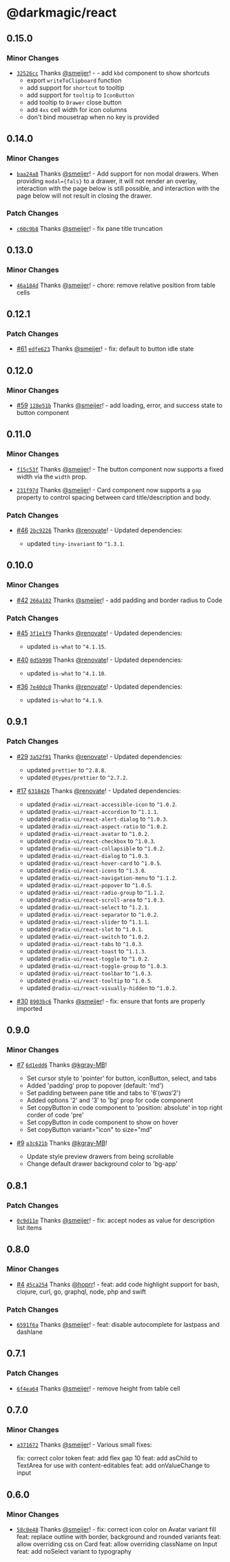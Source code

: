 # @darkmagic/react

## 0.15.0

### Minor Changes

- [`32526cc`](https://github.com/magicbell-io/darkmagic/commit/32526ccf74e823425f1c7765fd1f99988cc5fed8) Thanks [@smeijer](https://github.com/smeijer)! - - add `kbd` component to show shortcuts
  - export `writeToClipboard` function
  - add support for `shortcut` to tooltip
  - add support for `tooltip` to `IconButton`
  - add tooltip to `Drawer` close button
  - add `4xs` cell width for icon columns
  - don't bind mousetrap when no key is provided

## 0.14.0

### Minor Changes

- [`baa24a8`](https://github.com/magicbell-io/darkmagic/commit/baa24a828c1334d052f62b3451b727a4c8681318) Thanks [@smeijer](https://github.com/smeijer)! - Add support for non modal drawers. When providing `modal={fals}` to a drawer,
  it will not render an overlay, interaction with the page below is still possible,
  and interaction with the page below will not result in closing the drawer.

### Patch Changes

- [`c60c9b8`](https://github.com/magicbell-io/darkmagic/commit/c60c9b820c41ed6849aae1b315611da5289b500a) Thanks [@smeijer](https://github.com/smeijer)! - fix pane title truncation

## 0.13.0

### Minor Changes

- [`46a184d`](https://github.com/magicbell-io/darkmagic/commit/46a184daac05e0c54182c98aeede24d5a989393c) Thanks [@smeijer](https://github.com/smeijer)! - chore: remove relative position from table cells

## 0.12.1

### Patch Changes

- [#61](https://github.com/magicbell-io/darkmagic/pull/61) [`edfe623`](https://github.com/magicbell-io/darkmagic/commit/edfe62304992eb1ec98ea2d8b66ff0ff92a5dd1e) Thanks [@smeijer](https://github.com/smeijer)! - fix: default to button idle state

## 0.12.0

### Minor Changes

- [#59](https://github.com/magicbell-io/darkmagic/pull/59) [`128e51b`](https://github.com/magicbell-io/darkmagic/commit/128e51be64d7abadc54b0a18a81324b6ed9ba13f) Thanks [@smeijer](https://github.com/smeijer)! - add loading, error, and success state to button component

## 0.11.0

### Minor Changes

- [`f15c53f`](https://github.com/magicbell-io/darkmagic/commit/f15c53f1e180eca730728975c286f38461415c4f) Thanks [@smeijer](https://github.com/smeijer)! - The button component now supports a fixed width via the `width` prop.

- [`231f97d`](https://github.com/magicbell-io/darkmagic/commit/231f97dbb140e8f7c8faa8fb0812f25c44e9ff67) Thanks [@smeijer](https://github.com/smeijer)! - Card component now supports a `gap` property to control spacing between card title/description and body.

### Patch Changes

- [#46](https://github.com/magicbell-io/darkmagic/pull/46) [`2bc9226`](https://github.com/magicbell-io/darkmagic/commit/2bc9226459ad89866a61d1e30c04aed94e8bfa4a) Thanks [@renovate](https://github.com/apps/renovate)! - Updated dependencies:

  - updated `tiny-invariant` to `^1.3.1`.

## 0.10.0

### Minor Changes

- [#42](https://github.com/magicbell-io/darkmagic/pull/42) [`266a102`](https://github.com/magicbell-io/darkmagic/commit/266a102aa0bebc2803ffd8141e6e017239c23e9b) Thanks [@smeijer](https://github.com/smeijer)! - add padding and border radius to Code

### Patch Changes

- [#45](https://github.com/magicbell-io/darkmagic/pull/45) [`3f1e1f9`](https://github.com/magicbell-io/darkmagic/commit/3f1e1f91bb6fe15a30f15709baa5c56ec84e2df2) Thanks [@renovate](https://github.com/apps/renovate)! - Updated dependencies:

  - updated `is-what` to `^4.1.15`.

- [#40](https://github.com/magicbell-io/darkmagic/pull/40) [`8d5b990`](https://github.com/magicbell-io/darkmagic/commit/8d5b9909c3637dca2640695fdd18d86fa5a5c2c6) Thanks [@renovate](https://github.com/apps/renovate)! - Updated dependencies:

  - updated `is-what` to `^4.1.10`.

- [#36](https://github.com/magicbell-io/darkmagic/pull/36) [`7e40dc0`](https://github.com/magicbell-io/darkmagic/commit/7e40dc0c2ea5c3624c9c357f90c3abd43498cbd5) Thanks [@renovate](https://github.com/apps/renovate)! - Updated dependencies:

  - updated `is-what` to `^4.1.9`.

## 0.9.1

### Patch Changes

- [#29](https://github.com/magicbell-io/darkmagic/pull/29) [`3a52f91`](https://github.com/magicbell-io/darkmagic/commit/3a52f913722eb46d14d8f54720a9f223e7825b78) Thanks [@renovate](https://github.com/apps/renovate)! - Updated dependencies:

  - updated `prettier` to `^2.8.8`.
  - updated `@types/prettier` to `^2.7.2`.

- [#17](https://github.com/magicbell-io/darkmagic/pull/17) [`6318426`](https://github.com/magicbell-io/darkmagic/commit/6318426586d15ed7faff9a96ac9a7d200890d578) Thanks [@renovate](https://github.com/apps/renovate)! - Updated dependencies:

  - updated `@radix-ui/react-accessible-icon` to `^1.0.2`.
  - updated `@radix-ui/react-accordion` to `^1.1.1`.
  - updated `@radix-ui/react-alert-dialog` to `^1.0.3`.
  - updated `@radix-ui/react-aspect-ratio` to `^1.0.2`.
  - updated `@radix-ui/react-avatar` to `^1.0.2`.
  - updated `@radix-ui/react-checkbox` to `^1.0.3`.
  - updated `@radix-ui/react-collapsible` to `^1.0.2`.
  - updated `@radix-ui/react-dialog` to `^1.0.3`.
  - updated `@radix-ui/react-hover-card` to `^1.0.5`.
  - updated `@radix-ui/react-icons` to `^1.3.0`.
  - updated `@radix-ui/react-navigation-menu` to `^1.1.2`.
  - updated `@radix-ui/react-popover` to `^1.0.5`.
  - updated `@radix-ui/react-radio-group` to `^1.1.2`.
  - updated `@radix-ui/react-scroll-area` to `^1.0.3`.
  - updated `@radix-ui/react-select` to `^1.2.1`.
  - updated `@radix-ui/react-separator` to `^1.0.2`.
  - updated `@radix-ui/react-slider` to `^1.1.1`.
  - updated `@radix-ui/react-slot` to `^1.0.1`.
  - updated `@radix-ui/react-switch` to `^1.0.2`.
  - updated `@radix-ui/react-tabs` to `^1.0.3`.
  - updated `@radix-ui/react-toast` to `^1.1.3`.
  - updated `@radix-ui/react-toggle` to `^1.0.2`.
  - updated `@radix-ui/react-toggle-group` to `^1.0.3`.
  - updated `@radix-ui/react-toolbar` to `^1.0.3`.
  - updated `@radix-ui/react-tooltip` to `^1.0.5`.
  - updated `@radix-ui/react-visually-hidden` to `^1.0.2`.

- [#30](https://github.com/magicbell-io/darkmagic/pull/30) [`8903bc6`](https://github.com/magicbell-io/darkmagic/commit/8903bc6d40feb61f22703f1d98e2525dc4b5147d) Thanks [@smeijer](https://github.com/smeijer)! - fix: ensure that fonts are properly imported

## 0.9.0

### Minor Changes

- [#7](https://github.com/magicbell-io/darkmagic/pull/7) [`6d1edd6`](https://github.com/magicbell-io/darkmagic/commit/6d1edd6d9c304b77d013049a90c8e704312823ba) Thanks [@kgray-MB](https://github.com/kgray-MB)!

  - Set cursor style to 'pointer' for button, iconButton, select, and tabs
  - Added 'padding' prop to popover (default: 'md')
  - Set padding between pane title and tabs to '$6' (was '$2')
  - Added options '2' and '3' to 'bg' prop for code component
  - Set copyButton in code component to 'position: absolute' in top right corder of code 'pre'
  - Set copyButton in code component to show on hover
  - Set copyButton variant="icon" to size="md"

- [#9](https://github.com/magicbell-io/darkmagic/pull/9) [`a3c621b`](https://github.com/magicbell-io/darkmagic/commit/a3c621b2100484178e5a8f26c33e7835b0be92b6) Thanks [@kgray-MB](https://github.com/kgray-MB)!

  - Update style preview drawers from being scrollable
  - Change default drawer background color to 'bg-app'

## 0.8.1

### Patch Changes

- [`0c9d11e`](https://github.com/magicbell-io/darkmagic/commit/0c9d11e4aec4af52b4356b32c04b63bac40e9e36) Thanks [@smeijer](https://github.com/smeijer)! - fix: accept nodes as value for description list items

## 0.8.0

### Minor Changes

- [#4](https://github.com/magicbell-io/darkmagic/pull/4) [`45ca254`](https://github.com/magicbell-io/darkmagic/commit/45ca25449e7bedde1d7178a5f2de59fce1d98584) Thanks [@hoprr](https://github.com/hoprr)! - feat: add code highlight support for bash, clojure, curl, go, graphql, node, php and swift

### Patch Changes

- [`6591f6a`](https://github.com/magicbell-io/darkmagic/commit/6591f6a6c4fb42c79c2d41d4da783a376f79967f) Thanks [@smeijer](https://github.com/smeijer)! - feat: disable autocomplete for lastpass and dashlane

## 0.7.1

### Patch Changes

- [`6f4ea64`](https://github.com/magicbell-io/darkmagic/commit/6f4ea64cb6cf810ebb6974a2bb15fd108935a013) Thanks [@smeijer](https://github.com/smeijer)! - remove height from table cell

## 0.7.0

### Minor Changes

- [`a371672`](https://github.com/magicbell-io/darkmagic/commit/a371672c19dadf4d290633734490e13f47864a75) Thanks [@smeijer](https://github.com/smeijer)! - Various small fixes:

  fix: correct color token
  feat: add flex gap 10
  feat: add asChild to TextArea for use with content-editables
  feat: add onValueChange to input

## 0.6.0

### Minor Changes

- [`58c0e48`](https://github.com/magicbell-io/darkmagic/commit/58c0e48bb376718275de85ec4502b4c5dfc992f6) Thanks [@smeijer](https://github.com/smeijer)! - fix: correct icon color on Avatar variant fill
  feat: replace outline with border, background and rounded variants
  feat: allow overriding css on Card
  feat: allow overriding className on Input
  feat: add noSelect variant to typography
